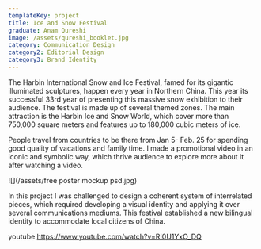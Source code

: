 ```yaml
---
templateKey: project
title: Ice and Snow Festival
graduate: Anam Qureshi
image: /assets/qureshi_booklet.jpg
category: Communication Design
category2: Editorial Design
category3: Brand Identity
---
```

The Harbin International Snow and Ice Festival, famed for its gigantic illuminated sculptures, happen every year in Northern China. This year its successful 33rd year of presenting this massive snow exhibition to their audience. The festival is made up of several themed zones. The main attraction is the Harbin Ice and Snow World, which cover more than 750,000 square meters and features up to 180,000 cubic meters of ice.

People travel from countries to be there from Jan 5- Feb. 25 for spending good quality of vacations and family time. I made a promotional video in an iconic and symbolic way, which thrive audience to explore more about it after watching a video.

![](/assets/free poster mockup psd.jpg)


In this project I was challenged to design a coherent system of interrelated pieces, which required developing a visual identity and applying it over several communications mediums. This festival established a new bilingual identity to accommodate local citizens of China. 

youtube https://www.youtube.com/watch?v=RI0U1YxO_DQ
